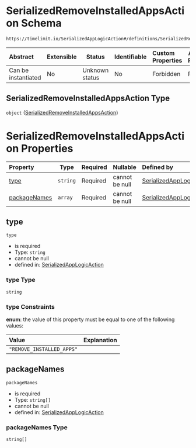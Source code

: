 # SerializedRemoveInstalledAppsAction Schema

```txt
https://timelimit.io/SerializedAppLogicAction#/definitions/SerializedRemoveInstalledAppsAction
```




| Abstract            | Extensible | Status         | Identifiable | Custom Properties | Additional Properties | Access Restrictions | Defined In                                                                                            |
| :------------------ | ---------- | -------------- | ------------ | :---------------- | --------------------- | ------------------- | ----------------------------------------------------------------------------------------------------- |
| Can be instantiated | No         | Unknown status | No           | Forbidden         | Forbidden             | none                | [SerializedAppLogicAction.schema.json\*](SerializedAppLogicAction.schema.json "open original schema") |

## SerializedRemoveInstalledAppsAction Type

`object` ([SerializedRemoveInstalledAppsAction](serializedapplogicaction-definitions-serializedremoveinstalledappsaction.md))

# SerializedRemoveInstalledAppsAction Properties

| Property                      | Type     | Required | Nullable       | Defined by                                                                                                                                                                                                                                                    |
| :---------------------------- | -------- | -------- | -------------- | :------------------------------------------------------------------------------------------------------------------------------------------------------------------------------------------------------------------------------------------------------------ |
| [type](#type)                 | `string` | Required | cannot be null | [SerializedAppLogicAction](serializedapplogicaction-definitions-serializedremoveinstalledappsaction-properties-type.md "https&#x3A;//timelimit.io/SerializedAppLogicAction#/definitions/SerializedRemoveInstalledAppsAction/properties/type")                 |
| [packageNames](#packageNames) | `array`  | Required | cannot be null | [SerializedAppLogicAction](serializedapplogicaction-definitions-serializedremoveinstalledappsaction-properties-packagenames.md "https&#x3A;//timelimit.io/SerializedAppLogicAction#/definitions/SerializedRemoveInstalledAppsAction/properties/packageNames") |

## type




`type`

-   is required
-   Type: `string`
-   cannot be null
-   defined in: [SerializedAppLogicAction](serializedapplogicaction-definitions-serializedremoveinstalledappsaction-properties-type.md "https&#x3A;//timelimit.io/SerializedAppLogicAction#/definitions/SerializedRemoveInstalledAppsAction/properties/type")

### type Type

`string`

### type Constraints

**enum**: the value of this property must be equal to one of the following values:

| Value                     | Explanation |
| :------------------------ | ----------- |
| `"REMOVE_INSTALLED_APPS"` |             |

## packageNames




`packageNames`

-   is required
-   Type: `string[]`
-   cannot be null
-   defined in: [SerializedAppLogicAction](serializedapplogicaction-definitions-serializedremoveinstalledappsaction-properties-packagenames.md "https&#x3A;//timelimit.io/SerializedAppLogicAction#/definitions/SerializedRemoveInstalledAppsAction/properties/packageNames")

### packageNames Type

`string[]`
